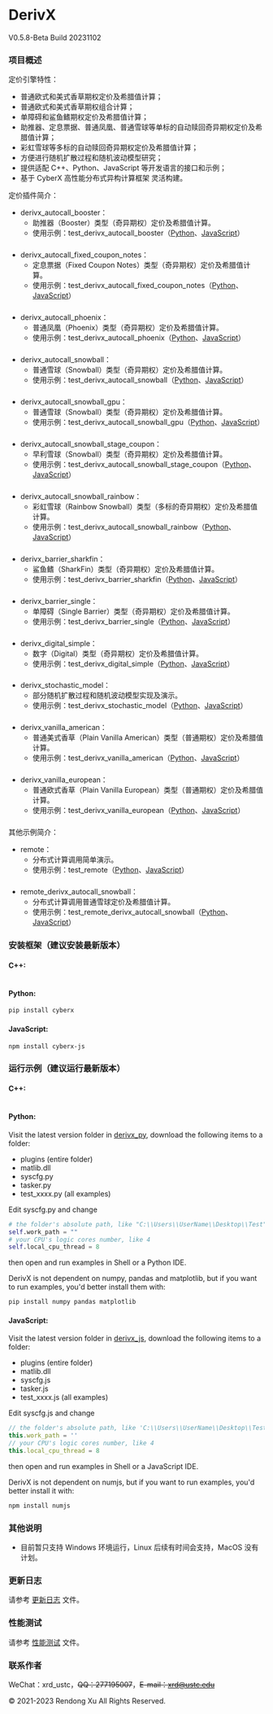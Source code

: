# DerivX
V0.5.8-Beta Build 20231102

### 项目概述
定价引擎特性：
+ 普通欧式和美式香草期权定价及希腊值计算；
+ 普通欧式和美式香草期权组合计算；
+ 单障碍和鲨鱼鳍期权定价及希腊值计算；
+ 助推器、定息票据、普通凤凰、普通雪球等单标的自动赎回奇异期权定价及希腊值计算；
+ 彩虹雪球等多标的自动赎回奇异期权定价及希腊值计算；
+ 方便进行随机扩散过程和随机波动模型研究；
+ 提供适配 C++、Python、JavaScript 等开发语言的接口和示例；
+ 基于 CyberX 高性能分布式异构计算框架 灵活构建。

定价插件简介：
+ derivx_autocall_booster：
  + 助推器（Booster）类型（奇异期权）定价及希腊值计算。
  + 使用示例：test_derivx_autocall_booster（[Python](https://github.com/xurendong/derivx/tree/main/exe/windows/bin/derivx_py/0.5.8/test_derivx_autocall_booster.py)、[JavaScript](https://github.com/xurendong/derivx/tree/main/exe/windows/bin/derivx_js/0.5.8/test_derivx_autocall_booster.js)）
###
+ derivx_autocall_fixed_coupon_notes：
  + 定息票据（Fixed Coupon Notes）类型（奇异期权）定价及希腊值计算。
  + 使用示例：test_derivx_autocall_fixed_coupon_notes（[Python](https://github.com/xurendong/derivx/tree/main/exe/windows/bin/derivx_py/0.5.8/test_derivx_autocall_fixed_coupon_notes.py)、[JavaScript](https://github.com/xurendong/derivx/tree/main/exe/windows/bin/derivx_js/0.5.8/test_derivx_autocall_fixed_coupon_notes.js)）
###
+ derivx_autocall_phoenix：
  + 普通凤凰（Phoenix）类型（奇异期权）定价及希腊值计算。
  + 使用示例：test_derivx_autocall_phoenix（[Python](https://github.com/xurendong/derivx/tree/main/exe/windows/bin/derivx_py/0.5.8/test_derivx_autocall_phoenix.py)、[JavaScript](https://github.com/xurendong/derivx/tree/main/exe/windows/bin/derivx_js/0.5.8/test_derivx_autocall_phoenix.js)）
###
+ derivx_autocall_snowball：
  + 普通雪球（Snowball）类型（奇异期权）定价及希腊值计算。
  + 使用示例：test_derivx_autocall_snowball（[Python](https://github.com/xurendong/derivx/tree/main/exe/windows/bin/derivx_py/0.5.8/test_derivx_autocall_snowball.py)、[JavaScript](https://github.com/xurendong/derivx/tree/main/exe/windows/bin/derivx_js/0.5.8/test_derivx_autocall_snowball.js)）
###
+ derivx_autocall_snowball_gpu：
  + 普通雪球（Snowball）类型（奇异期权）定价及希腊值计算。
  + 使用示例：test_derivx_autocall_snowball_gpu（[Python](https://github.com/xurendong/derivx/tree/main/exe/windows/bin/derivx_py/0.5.8/test_derivx_autocall_snowball_gpu.py)、[JavaScript](https://github.com/xurendong/derivx/tree/main/exe/windows/bin/derivx_js/0.5.8/test_derivx_autocall_snowball_gpu.js)）
###
+ derivx_autocall_snowball_stage_coupon：
  + 早利雪球（Snowball）类型（奇异期权）定价及希腊值计算。
  + 使用示例：test_derivx_autocall_snowball_stage_coupon（[Python](https://github.com/xurendong/derivx/tree/main/exe/windows/bin/derivx_py/0.5.8/test_derivx_autocall_snowball_stage_coupon.py)、[JavaScript](https://github.com/xurendong/derivx/tree/main/exe/windows/bin/derivx_js/0.5.8/test_derivx_autocall_snowball_stage_coupon.js)）
###
+ derivx_autocall_snowball_rainbow：
  + 彩虹雪球（Rainbow Snowball）类型（多标的奇异期权）定价及希腊值计算。
  + 使用示例：test_derivx_autocall_snowball_rainbow（[Python](https://github.com/xurendong/derivx/tree/main/exe/windows/bin/derivx_py/0.5.8/test_derivx_autocall_snowball_rainbow.py)、[JavaScript](https://github.com/xurendong/derivx/tree/main/exe/windows/bin/derivx_js/0.5.8/test_derivx_autocall_snowball_rainbow.js)）
###
+ derivx_barrier_sharkfin：
  + 鲨鱼鳍（SharkFin）类型（奇异期权）定价及希腊值计算。
  + 使用示例：test_derivx_barrier_sharkfin（[Python](https://github.com/xurendong/derivx/tree/main/exe/windows/bin/derivx_py/0.5.8/test_derivx_barrier_sharkfin.py)、[JavaScript](https://github.com/xurendong/derivx/tree/main/exe/windows/bin/derivx_js/0.5.8/test_derivx_barrier_sharkfin.js)）
###
+ derivx_barrier_single：
  + 单障碍（Single Barrier）类型（奇异期权）定价及希腊值计算。
  + 使用示例：test_derivx_barrier_single（[Python](https://github.com/xurendong/derivx/tree/main/exe/windows/bin/derivx_py/0.5.8/test_derivx_barrier_single.py)、[JavaScript](https://github.com/xurendong/derivx/tree/main/exe/windows/bin/derivx_js/0.5.8/test_derivx_barrier_single.js)）
###
+ derivx_digital_simple：
  + 数字（Digital）类型（奇异期权）定价及希腊值计算。
  + 使用示例：test_derivx_digital_simple（[Python](https://github.com/xurendong/derivx/tree/main/exe/windows/bin/derivx_py/0.5.8/test_derivx_digital_simple.py)、[JavaScript](https://github.com/xurendong/derivx/tree/main/exe/windows/bin/derivx_js/0.5.8/test_derivx_digital_simple.js)）
###
+ derivx_stochastic_model：
  + 部分随机扩散过程和随机波动模型实现及演示。
  + 使用示例：test_derivx_stochastic_model（[Python](https://github.com/xurendong/derivx/tree/main/exe/windows/bin/derivx_py/0.5.8/test_derivx_stochastic_model.py)、[JavaScript](https://github.com/xurendong/derivx/tree/main/exe/windows/bin/derivx_js/0.5.8/test_derivx_stochastic_model.js)）
###
+ derivx_vanilla_american：
  + 普通美式香草（Plain Vanilla American）类型（普通期权）定价及希腊值计算。
  + 使用示例：test_derivx_vanilla_american（[Python](https://github.com/xurendong/derivx/tree/main/exe/windows/bin/derivx_py/0.5.8/test_derivx_vanilla_american.py)、[JavaScript](https://github.com/xurendong/derivx/tree/main/exe/windows/bin/derivx_js/0.5.8/test_derivx_vanilla_american.js)）
###
+ derivx_vanilla_european：
  + 普通欧式香草（Plain Vanilla European）类型（普通期权）定价及希腊值计算。
  + 使用示例：test_derivx_vanilla_european（[Python](https://github.com/xurendong/derivx/tree/main/exe/windows/bin/derivx_py/0.5.8/test_derivx_vanilla_european.py)、[JavaScript](https://github.com/xurendong/derivx/tree/main/exe/windows/bin/derivx_js/0.5.8/test_derivx_vanilla_european.js)）
###

其他示例简介：
+ remote：
  + 分布式计算调用简单演示。
  + 使用示例：test_remote（[Python](https://github.com/xurendong/derivx/tree/main/exe/windows/bin/derivx_py/0.5.8/test_remote.py)、[JavaScript](https://github.com/xurendong/derivx/tree/main/exe/windows/bin/derivx_js/0.5.8/test_remote.js)）
###
+ remote_derivx_autocall_snowball：
  + 分布式计算调用普通雪球定价及希腊值计算。
  + 使用示例：test_remote_derivx_autocall_snowball（[Python](https://github.com/xurendong/derivx/tree/main/exe/windows/bin/derivx_py/0.5.8/test_remote_derivx_autocall_snowball.py)、[JavaScript](https://github.com/xurendong/derivx/tree/main/exe/windows/bin/derivx_js/0.5.8/test_remote_derivx_autocall_snowball.js)）
###

### 安装框架（建议安装最新版本）
#### C++:
```bash

```

#### Python:
```bash
pip install cyberx
```

#### JavaScript:
```bash
npm install cyberx-js
```

### 运行示例（建议运行最新版本）
#### C++:
```c++

```

#### Python:
Visit the latest version folder in [derivx_py](https://github.com/xurendong/derivx/tree/main/exe/windows/bin/derivx_py), download the following items to a folder:

+ plugins (entire folder)
+ matlib.dll
+ syscfg.py
+ tasker.py
+ test_xxxx.py (all examples)

Edit syscfg.py and change 
```python
# the folder's absolute path, like "C:\\Users\\UserName\\Desktop\\Test"
self.work_path = ""
# your CPU's logic cores number, like 4
self.local_cpu_thread = 8
```
then open and run examples in Shell or a Python IDE.

DerivX is not dependent on numpy, pandas and matplotlib, but if you want to run examples, you'd better install them with:
```bash
pip install numpy pandas matplotlib
```

#### JavaScript:
Visit the latest version folder in [derivx_js](https://github.com/xurendong/derivx/tree/main/exe/windows/bin/derivx_js), download the following items to a folder:

+ plugins (entire folder)
+ matlib.dll
+ syscfg.js
+ tasker.js
+ test_xxxx.js (all examples)

Edit syscfg.js and change 
```javascript
// the folder's absolute path, like 'C:\\Users\\UserName\\Desktop\\Test'
this.work_path = ''
// your CPU's logic cores number, like 4
this.local_cpu_thread = 8
```
then open and run examples in Shell or a JavaScript IDE.

DerivX is not dependent on numjs, but if you want to run examples, you'd better install it with:
```bash
npm install numjs
```

### 其他说明
+ 目前暂只支持 Windows 环境运行，Linux 后续有时间会支持，MacOS 没有计划。

### 更新日志
请参考 [更新日志](https://github.com/xurendong/derivx/blob/main/changes.txt) 文件。

### 性能测试
请参考 [性能测试](https://github.com/xurendong/derivx/blob/main/benchmark.md) 文件。

### 联系作者
WeChat：xrd_ustc，~~QQ：277195007~~，~~E-mail：xrd@ustc.edu~~

© 2021-2023 Rendong Xu All Rights Reserved.
